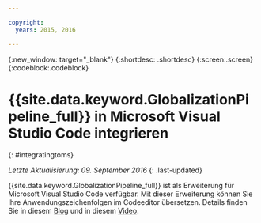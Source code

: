 ```yaml
---

copyright:
  years: 2015, 2016

---
```


{:new_window: target="_blank"}
{:shortdesc: .shortdesc}
{:screen:.screen}
{:codeblock:.codeblock}

# {{site.data.keyword.GlobalizationPipeline_full}} in Microsoft Visual Studio Code integrieren
{: #integratingtoms}

*Letzte Aktualisierung: 09. September 2016*
{: .last-updated}

{{site.data.keyword.GlobalizationPipeline_full}} ist als Erweiterung für Microsoft Visual Studio Code verfügbar. Mit dieser Erweiterung können Sie Ihre Anwendungszeichenfolgen im Codeeditor übersetzen. Details finden Sie in diesem [Blog](https://developer.ibm.com/bluemix/2016/08/31/ibm-globalization-pipeline-and-microsoft-visual-studio-code/) und in diesem [Video](https://www.youtube.com/watch?v=fUfmnx2KqyU).
